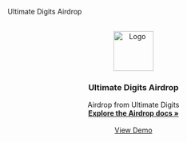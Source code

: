 Ultimate Digits Airdrop

<!-- PROJECT LOGO -->
<br />
<div align="center">
  <a href="https://github.com/othneildrew/Best-README-Template">
    <img src="images/logo.png" alt="Logo" width="80" height="80">
  </a>

  <h3 align="center">Ultimate Digits Airdrop</h3>

  <p align="center">
    Airdrop from Ultimate Digits
    <br />
    <a href="https://www.ultimatedigits.com/#home"><strong>Explore the Airdrop docs »</strong></a>
    <br />
    <br />
    <a href="http://airdrop.ultimatedigits.com/">View Demo</a>
    <!-- · -->
    <!-- <a href="https://github.com/othneildrew/Best-README-Template/issues">Report Bug</a> -->
    <!-- · -->
    <!-- <a href="https://github.com/othneildrew/Best-README-Template/issues">Request Feature</a> -->
  </p>
</div>